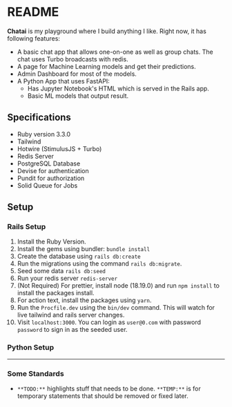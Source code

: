 # README

**Chatai** is my playground where I build anything I like. Right now, it has following features:

* A basic chat app that allows one-on-one as well as group chats. The chat uses Turbo broadcasts with redis.
* A page for Machine Learning models and get their predictions.
* Admin Dashboard for most of the models.
* A Python App that uses FastAPI:
    - Has Jupyter Notebook's HTML which is served in the Rails app.
    - Basic ML models that output result.

## Specifications

* Ruby version 3.3.0
* Tailwind
* Hotwire (StimulusJS + Turbo)
* Redis Server
* PostgreSQL Database
* Devise for authentication
* Pundit for authorization
* Solid Queue for Jobs

## Setup

### Rails Setup

1. Install the Ruby Version.
2. Install the gems using bundler: `bundle install`
3. Create the database using `rails db:create`
4. Run the migrations using the command `rails db:migrate`.
5. Seed some data `rails db:seed`
6. Run your redis server `redis-server`
7. (Not Required) For prettier, install node (18.19.0) and run `npm install` to install the packages install.
8. For action text, install the packages using `yarn`.
9. Run the `Procfile.dev` using the `bin/dev` command. This will watch for live tailwind and rails server changes.
10. Visit `localhost:3000`. You can login as `user@0.com` with password `password` to sign in as the seeded user.

### Python Setup

---

### Some Standards

* `**TODO:**` highlights stuff that needs to be done. `**TEMP:**` is for temporary statements that should be removed or fixed later.

